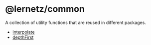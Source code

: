 # @lernetz/common

A collection of utility functions that are reused in different packages.

* [interpolate](common.ts#L6)
* [depthFirst](common.ts#L21)
